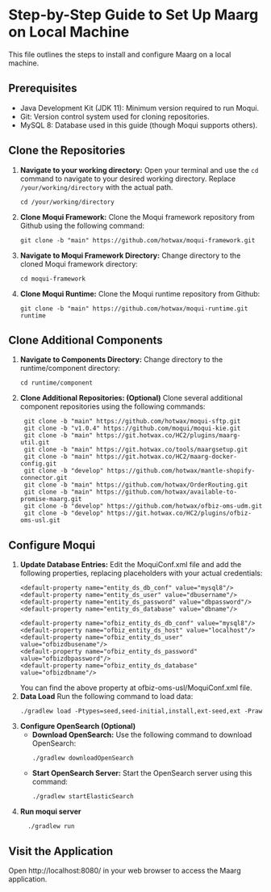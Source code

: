 # Step-by-Step Guide to Set Up Maarg on Local Machine
This file outlines the steps to install and configure Maarg on a local machine.

## Prerequisites
- Java Development Kit (JDK 11): Minimum version required to run Moqui.
- Git: Version control system used for cloning repositories.
- MySQL 8: Database used in this guide (though Moqui supports others).

## Clone the Repositories
1. **Navigate to your working directory:** Open your terminal and use the `cd` command to navigate to your desired working directory. Replace `/your/working/directory` with the actual path.
   ``` 
   cd /your/working/directory 
   ```
2. **Clone Moqui Framework:** 
    Clone the Moqui framework repository from Github using the following command:
   ```
   git clone -b "main" https://github.com/hotwax/moqui-framework.git
   ```
3. **Navigate to Moqui Framework Directory:** 
   Change directory to the cloned Moqui framework directory:
   ```
   cd moqui-framework
   ```
4. **Clone Moqui Runtime:**
   Clone the Moqui runtime repository from Github:
   ```
   git clone -b "main" https://github.com/hotwax/moqui-runtime.git runtime
   ```
## Clone Additional Components
1. **Navigate to Components Directory:** 
    Change directory to the runtime/component directory:
   ```
   cd runtime/component
   ```
2. **Clone Additional Repositories: (Optional)** 
    Clone several additional component repositories using the following commands:
    ```
     git clone -b "main" https://github.com/hotwax/moqui-sftp.git
     git clone -b "v1.0.4" https://github.com/moqui/moqui-kie.git
     git clone -b "main" https://git.hotwax.co/HC2/plugins/maarg-util.git
     git clone -b "main" https://git.hotwax.co/tools/maargsetup.git
     git clone -b "main" https://git.hotwax.co/HC2/maarg-docker-config.git
     git clone -b "develop" https://github.com/hotwax/mantle-shopify-connector.git
     git clone -b "main" https://github.com/hotwax/OrderRouting.git
     git clone -b "main" https://github.com/hotwax/available-to-promise-maarg.git
     git clone -b "develop" https://github.com/hotwax/ofbiz-oms-udm.git
     git clone -b "develop" https://git.hotwax.co/HC2/plugins/ofbiz-oms-usl.git
    ```
## Configure Moqui
1. **Update Database Entries:** 
    Edit the MoquiConf.xml file and add the following properties, replacing placeholders with your actual credentials:
    ```
    <default-property name="entity_ds_db_conf" value="mysql8"/>
    <default-property name="entity_ds_user" value="dbusername"/>
    <default-property name="entity_ds_password" value="dbpassword"/>
    <default-property name="entity_ds_database" value="dbname"/>
    
    <default-property name="ofbiz_entity_ds_db_conf" value="mysql8"/>
    <default-property name="ofbiz_entity_ds_host" value="localhost"/>
    <default-property name="ofbiz_entity_ds_user" value="ofbizdbusename"/>
    <default-property name="ofbiz_entity_ds_password" value="ofbizdbpassword"/>
    <default-property name="ofbiz_entity_ds_database" value="ofbizdbname"/>
    ```
   You can find the above property at ofbiz-oms-usl/MoquiConf.xml file.
2. **Data Load**
   Run the following command to load data:
   ```
   ./gradlew load -Ptypes=seed,seed-initial,install,ext-seed,ext -Praw
   ```
3. **Configure OpenSearch (Optional)**
   - **Download OpenSearch:** Use the following command to download OpenSearch:
     ```
     ./gradlew downloadOpenSearch
     ```
   - **Start OpenSearch Server:** Start the OpenSearch server using this command:
       ```
       ./gradlew startElasticSearch
       ```
4. **Run moqui server**
   ```
     ./gradlew run
   ```
## Visit the Application
   Open http://localhost:8080/ in your web browser to access the Maarg application.
